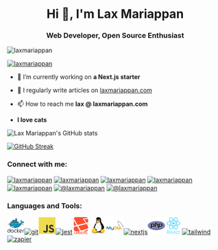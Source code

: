 <h1 align="center">Hi 👋, I'm Lax Mariappan</h1>
<h3 align="center">Web Developer, Open Source Enthusiast</h3>

<p align="left"> <img src="https://komarev.com/ghpvc/?username=laxmariappan&label=Profile%20views&color=0e75b6&style=flat" alt="laxmariappan" /> </p>

<p align="left"> <a href="https://twitter.com/laxmariappan" target="blank"><img src="https://img.shields.io/twitter/follow/laxmariappan?logo=twitter&style=for-the-badge" alt="laxmariappan" /></a> </p>

- 🔭 I’m currently working on **a Next.js starter**

- 📝 I regularly write articles on [laxmariappan.com](laxmariappan.com)

- 📫 How to reach me **lax @ laxmariappan.com**

- **I love cats**

![Lax Mariappan's GitHub stats](https://github-readme-stats.vercel.app/api?username=laxmariappan&show_icons=true&theme=tokyonight)

<a href="https://git.io/streak-stats"><img src="https://streak-stats.demolab.com?user=laxmariappan" alt="GitHub Streak" /></a>

<h3 align="left">Connect with me:</h3>
<p align="left">
<a href="https://codepen.io/laxmariappan" target="blank"><img align="center" src="https://raw.githubusercontent.com/rahuldkjain/github-profile-readme-generator/master/src/images/icons/Social/codepen.svg" alt="laxmariappan" height="30" width="40" /></a>
<a href="https://dev.to/laxmariappan" target="blank"><img align="center" src="https://raw.githubusercontent.com/rahuldkjain/github-profile-readme-generator/master/src/images/icons/Social/devto.svg" alt="laxmariappan" height="30" width="40" /></a>
<a href="https://twitter.com/laxmariappan" target="blank"><img align="center" src="https://raw.githubusercontent.com/rahuldkjain/github-profile-readme-generator/master/src/images/icons/Social/twitter.svg" alt="laxmariappan" height="30" width="40" /></a>
<a href="https://fb.com/laxmariappan" target="blank"><img align="center" src="https://raw.githubusercontent.com/rahuldkjain/github-profile-readme-generator/master/src/images/icons/Social/facebook.svg" alt="laxmariappan" height="30" width="40" /></a>
<a href="https://instagram.com/laxmariappan" target="blank"><img align="center" src="https://raw.githubusercontent.com/rahuldkjain/github-profile-readme-generator/master/src/images/icons/Social/instagram.svg" alt="laxmariappan" height="30" width="40" /></a>
<a href="https://hashnode.com/@laxmariappan" target="blank"><img align="center" src="https://raw.githubusercontent.com/rahuldkjain/github-profile-readme-generator/master/src/images/icons/Social/hashnode.svg" alt="@laxmariappan" height="30" width="40" /></a>
<a href="https://medium.com/@laxmariappan" target="blank"><img align="center" src="https://raw.githubusercontent.com/rahuldkjain/github-profile-readme-generator/master/src/images/icons/Social/medium.svg" alt="@laxmariappan" height="30" width="40" /></a>
</p>

<h3 align="left">Languages and Tools:</h3>
<p align="left"> <a href="https://www.docker.com/" target="_blank" rel="noreferrer"><img src="https://raw.githubusercontent.com/devicons/devicon/master/icons/docker/docker-original-wordmark.svg" alt="docker" width="40" height="40"/></a><a href="https://git-scm.com/" target="_blank" rel="noreferrer"><img src="https://www.vectorlogo.zone/logos/git-scm/git-scm-icon.svg" alt="git" width="40" height="40"/></a><a href="https://developer.mozilla.org/en-US/docs/Web/JavaScript" target="_blank" rel="noreferrer"><img src="https://raw.githubusercontent.com/devicons/devicon/master/icons/javascript/javascript-original.svg" alt="javascript" width="40" height="40"/></a><a href="https://jestjs.io" target="_blank" rel="noreferrer"><img src="https://www.vectorlogo.zone/logos/jestjsio/jestjsio-icon.svg" alt="jest" width="40" height="40"/></a><a href="https://laravel.com/" target="_blank" rel="noreferrer"><img src="https://raw.githubusercontent.com/devicons/devicon/master/icons/laravel/laravel-plain-wordmark.svg" alt="laravel" width="40" height="40"/></a><a href="https://www.linux.org/" target="_blank" rel="noreferrer"><img src="https://raw.githubusercontent.com/devicons/devicon/master/icons/linux/linux-original.svg" alt="linux" width="40" height="40"/></a><a href="https://www.mysql.com/" target="_blank" rel="noreferrer"><img src="https://raw.githubusercontent.com/devicons/devicon/master/icons/mysql/mysql-original-wordmark.svg" alt="mysql" width="40" height="40"/></a><a href="https://nextjs.org/" target="_blank" rel="noreferrer"><img src="https://cdn.worldvectorlogo.com/logos/nextjs-2.svg" alt="nextjs" width="40" height="40"/></a><a href="https://www.php.net" target="_blank" rel="noreferrer"><img src="https://raw.githubusercontent.com/devicons/devicon/master/icons/php/php-original.svg" alt="php" width="40" height="40"/></a><a href="https://reactjs.org/" target="_blank" rel="noreferrer"><img src="https://raw.githubusercontent.com/devicons/devicon/master/icons/react/react-original-wordmark.svg" alt="react" width="40" height="40"/></a><a href="https://tailwindcss.com/" target="_blank" rel="noreferrer"><img src="https://www.vectorlogo.zone/logos/tailwindcss/tailwindcss-icon.svg" alt="tailwind" width="40" height="40"/></a><a href="https://zapier.com" target="_blank" rel="noreferrer"> <img src="https://www.vectorlogo.zone/logos/zapier/zapier-icon.svg" alt="zapier" width="40" height="40"/></a></p>
